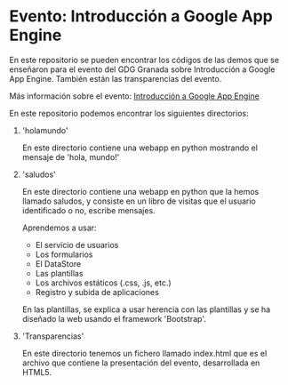 Evento: Introducción a Google App Engine
=======================================

En este repositorio se pueden encontrar los códigos de las demos que se enseñaron para el evento del GDG Granada sobre Introducción a Google App Engine. También están las transparencias del evento.

Más información sobre el evento: [Introducción a Google App Engine](https://plus.google.com/events/cp13eo522rgs3or0vsq3bhhr9fo "Evento: Introducción a GAE")


En este repositorio podemos encontrar los siguientes directorios:

1. 'holamundo'

	En este directorio contiene una webapp en python mostrando el mensaje de 'hola, mundo!'

2. 'saludos'

	En este directorio contiene una webapp en python que la hemos llamado saludos, y consiste en un libro de visitas que el usuario identificado o no, escribe mensajes.

	Aprendemos a usar:
	* El servicio de usuarios
	* Los formularios
	* El DataStore
	* Las plantillas
	* Los archivos estáticos (.css, .js, etc.)
	* Registro y subida de aplicaciones
	
	En las plantillas, se explica a usar herencia con las plantillas y se ha diseñado la web usando el framework 'Bootstrap'.

3. 'Transparencias'

	En este directorio tenemos un fichero llamado index.html que es el archivo que contiene la presentación del evento, desarrollada en HTML5.


